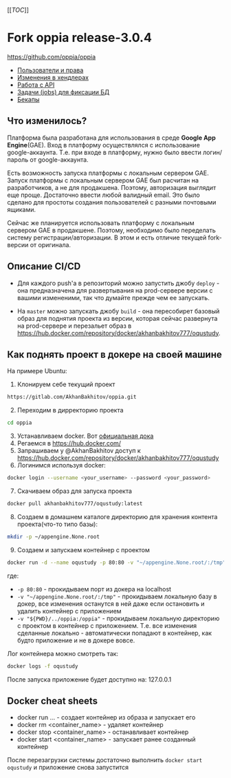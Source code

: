 [[_TOC_]]

# Fork oppia release-3.0.4

<https://github.com/oppia/oppia>

* [Пользователи и права](docs/rights.md)
* [Изменения в хендлерах](docs/handlers.md)
* [Работа с API](docs/api.md)
* [Задачи (jobs) для фиксации БД](docs/jobs.md)
* [Бекапы](docs/backup.md)

## Что изменилось?

Платформа была разработана для использования в среде **Google App Engine**(GAE). Вход в платформу осуществлялся с
использование google-аккаунта. Т.е. при входе в платформу, нужно было ввести логин/пароль от google-аккаунта.

Есть возможность запуска платформы с локальным сервером GAE.
Запуск платформы с локальным сервером GAE был расчитан на разработчиков, а не для продакшена. Поэтому, авторизация
выглядит еще проще. Достаточно ввести любой валидный email. Это было сделано для простоты создания пользователей с разными почтовыми ящиками.

Сейчас же планируется использовать платформу с локальным сервером GAE в продакшене. Поэтому, необходимо было переделать
систему регистрации/авторизации. В этом и есть отличие текущей fork-версии от оригинала.

## Описание CI/CD

- Для каждого push'a в репозиторий можно запустить джобу `deploy` - она предназначена для развертывания на prod-сервере версии с вашими измененими, так что думайте прежде чем ее запускать.

- На `master` можно запускать джобу `build` - она пересобирет базовый образ для поднятия проекта из версии, которая сейчас развернута на prod-сервере и перезальет образ в https://hub.docker.com/repository/docker/akhanbakhitov777/oqustudy.

## Как поднять проект в докере на своей машине

На примере Ubuntu:

1. Клонируем себе текущий проект

```bash
https://gitlab.com/AkhanBakhitov/oppia.git
```

2. Переходим в дирректорию проекта

```bash
cd oppia
```

3. Устанавливаем docker. Вот [официальная дока](https://docs.docker.com/engine/install/)
4. Регаемся в https://hub.docker.com/
5. Запрашиваем у @AkhanBakhitov доступ к https://hub.docker.com/repository/docker/akhanbakhitov777/oqustudy
6. Логинимся используя docker:

```bash
docker login --username <your_username> --password <your_password>
```

7. Скачиваем образ для запуска проекта

```bash
docker pull akhanbakhitov777/oqustudy:latest
```

8. Создаем в домашнем каталоге директорию для хранения контента проекта(что-то типо базы):

```bash
mkdir -p ~/appengine.None.root
```

9. Создаем и запускаем контейнер с проектом

```bash
docker run -d --name oqustudy -p 80:80 -v "~/appengine.None.root/:/tmp" -v "${PWD}/../oppia:/oppia" akhanbakhitov777/oqustudy
```

где:
- `-p 80:80` - прокидываем порт из докера на localhost
- `-v "~/appengine.None.root/:/tmp"` - прокидываем локальную базу в докер, все изменения останутся в ней даже если остановить и удалить контейнер с приложением
- `-v "${PWD}/../oppia:/oppia"` - прокидываем локальную директорию с проектом в контейнер с приложением. Т.е. все изменения сделанные локально - автоматически попадают в контейнер, как будто приложение и не в докере вовсе.

Лог контейнера можно смотреть так:

```bash
docker logs -f oqustudy
```

После запуска приложение будет доступно на: 127.0.0.1

## Docker cheat sheets

- docker run ... - создает контейнер из образа и запускает его
- docker rm <container_name> - удаляет контейнер
- docker stop <container_name> - останавливает контейнер
- docker start <container_name> - запускает ранее созданный контейнер

После перезагрузки системы достаточно выполнить `docker start oqustudy` и приложение снова запустится
